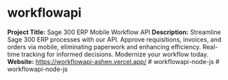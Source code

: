 ﻿# workflowapi
 **Project Title:** Sage 300 ERP Mobile Workflow API 
 **Description:** Streamline Sage 300 ERP processes with our API. Approve requisitions, invoices, and orders via mobile, eliminating paperwork and enhancing efficiency. Real-time tracking for informed decisions. Modernize your workflow today.
 **Website:** https://workflowapi-ashen.vercel.app/
#   w o r k f l o w a p i - n o d e - j s  
 #   w o r k f l o w a p i - n o d e - j s  
 